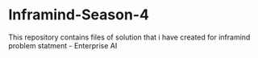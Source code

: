 # Inframind-Season-4
This repository contains files of solution that i have created for inframind problem statment - Enterprise AI
